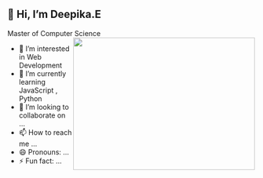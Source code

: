 ## 👋 Hi, I’m Deepika.E

Master of Computer Science
<img align="right" width="370" height="270" src="https://www.google.com/url?sa=i&url=https%3A%2F%2Fgithub.com%2FAnmol-Baranwal%2FCool-GIFs-For-GitHub%2Fblob%2Fmain%2FREADME.md&psig=AOvVaw2IUyyeE49lw9yIu0BEHZG7&ust=1724865379934000&source=images&cd=vfe&opi=89978449&ved=0CBEQjRxqFwoTCMjrpPvWlYgDFQAAAAAdAAAAABAJ">
- 👀 I’m interested in Web Development
- 🌱 I’m currently learning JavaScript , Python 
- 💞️ I’m looking to collaborate on ...
- 📫 How to reach me ...
- 😄 Pronouns: ...
- ⚡ Fun fact: ...

<!---
EDeepika1306/EDeepika1306 is a ✨ special ✨ repository because its `README.md` (this file) appears on your GitHub profile.
You can click the Preview link to take a look at your changes.
--->
